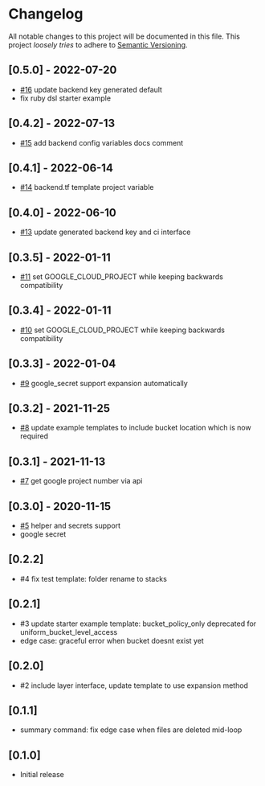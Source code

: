 # Changelog

All notable changes to this project will be documented in this file.
This project *loosely tries* to adhere to [Semantic Versioning](http://semver.org/).

## [0.5.0] - 2022-07-20
- [#16](https://github.com/boltops-tools/terraspace_plugin_google/pull/16) update backend key generated default
- fix ruby dsl starter example

## [0.4.2] - 2022-07-13
- [#15](https://github.com/boltops-tools/terraspace_plugin_google/pull/15) add backend config variables docs comment

## [0.4.1] - 2022-06-14
- [#14](https://github.com/boltops-tools/terraspace_provider_google/pull/14) backend.tf template project variable

## [0.4.0] - 2022-06-10
- [#13](https://github.com/boltops-tools/terraspace_provider_google/pull/13) update generated backend key and ci interface

## [0.3.5] - 2022-01-11
- [#11](https://github.com/boltops-tools/terraspace_provider_google/pull/11) set GOOGLE_CLOUD_PROJECT while keeping backwards compatibility

## [0.3.4] - 2022-01-11
- [#10](https://github.com/boltops-tools/terraspace_provider_google/pull/10) set GOOGLE_CLOUD_PROJECT while keeping backwards compatibility

## [0.3.3] - 2022-01-04
- [#9](https://github.com/boltops-tools/terraspace_provider_google/pull/9) google_secret support expansion automatically

## [0.3.2] - 2021-11-25
- [#8](https://github.com/boltops-tools/terraspace_provider_google/pull/8) update example templates to include bucket location which is now required

## [0.3.1] - 2021-11-13
- [#7](https://github.com/boltops-tools/terraspace_provider_google/pull/7) get google project number via api

## [0.3.0] - 2020-11-15
- [#5](https://github.com/boltops-tools/terraspace_provider_google/pull/5) helper and secrets support
- google secret

## [0.2.2]
- #4 fix test template: folder rename to stacks

## [0.2.1]
- #3 update starter example template: bucket_policy_only deprecated for uniform_bucket_level_access
- edge case: graceful error when bucket doesnt exist yet

## [0.2.0]
- #2 include layer interface, update template to use expansion method

## [0.1.1]
- summary command: fix edge case when files are deleted mid-loop

## [0.1.0]
- Initial release
